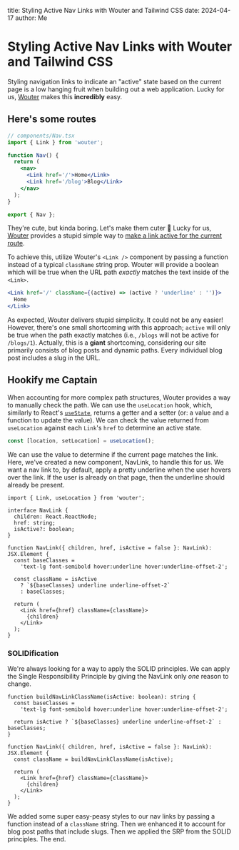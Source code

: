 title: Styling Active Nav Links with Wouter and Tailwind CSS
date: 2024-04-17
author: Me

# Styling Active Nav Links with Wouter and Tailwind CSS

Styling navigation links to indicate an "active" state based on the current page is a low hanging fruit when building out a web application. Lucky for us, [Wouter](https://github.com/molefrog/wouter?tab=readme-ov-file#how-do-i-make-a-link-active-for-the-current-route) makes this **incredibly** easy.

## Here's some routes

```jsx
// components/Nav.tsx
import { Link } from 'wouter';

function Nav() {
  return (
    <nav>
      <Link href='/'>Home</Link>
      <Link href='/blog'>Blog</Link>
    </nav>
  );
}

export { Nav };
```

They're cute, but kinda boring. Let's make them cuter 💅 Lucky for us, [Wouter](https://github.com/molefrog/wouter) provides a stupid simple way to [make a link active for the current route](https://github.com/molefrog/wouter?tab=readme-ov-file#how-do-i-make-a-link-active-for-the-current-route).

To achieve this, utilize Wouter's `<Link />` component by passing a function instead of a typical `className` string prop. Wouter will provide a boolean which will be true when the URL path _exactly_ matches the text inside of the `<Link>`.

```jsx
<Link href='/' className={(active) => (active ? 'underline' : '')}>
  Home
</Link>
```

As expected, Wouter delivers stupid simplicity. It could not be any easier! However, there's one small shortcoming with this approach; `active` will only be true when the path exactly matches (i.e., `/blogs` will not be active for `/blogs/1`). Actually, this is a **giant** shortcoming, considering our site primarily consists of blog posts and dynamic paths. Every individual blog post includes a slug in the URL.

## Hookify me Captain

When accounting for more complex path structures, Wouter provides a way to manually check the path. We can use the `useLocation` hook, which, similarly to React's [`useState`](https://react.dev/reference/react/useState), returns a getter and a setter (or: a value and a function to update the value). We can check the value returned from `useLocation` against each `Link`'s `href` to determine an active state.

```jsx
const [location, setLocation] = useLocation();
```

We can use the value to determine if the current page matches the link. Here, we've created a new component, NavLink, to handle this for us. We want a nav link to, by default, apply a pretty underline when the user hovers over the link. If the user is already on that page, then the underline should already be present.

```tsx
import { Link, useLocation } from 'wouter';

interface NavLink {
  children: React.ReactNode;
  href: string;
  isActive?: boolean;
}

function NavLink({ children, href, isActive = false }: NavLink): JSX.Element {
  const baseClasses =
    'text-lg font-semibold hover:underline hover:underline-offset-2';

  const className = isActive
    ? `${baseClasses} underline underline-offset-2`
    : baseClasses;

  return (
    <Link href={href} className={className}>
      {children}
    </Link>
  );
}
```

### SOLIDification

We're always looking for a way to apply the SOLID principles. We can apply the Single Responsibility Principle by giving the NavLink only _one_ reason to change.

```tsx
function buildNavLinkClassName(isActive: boolean): string {
  const baseClasses =
    'text-lg font-semibold hover:underline hover:underline-offset-2';

  return isActive ? `${baseClasses} underline underline-offset-2` : baseClasses;
}
```

```tsx
function NavLink({ children, href, isActive = false }: NavLink): JSX.Element {
  const className = buildNavLinkClassName(isActive);

  return (
    <Link href={href} className={className}>
      {children}
    </Link>
  );
}
```

We added some super easy-peasy styles to our nav links by passing a function instead of a `className` string. Then we enhanced it to account for blog post paths that include slugs. Then we applied the SRP from the SOLID principles. The end.
